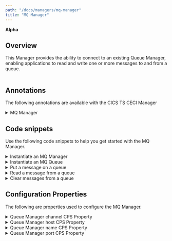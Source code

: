 ```yaml
---
path: "/docs/managers/mq-manager"
title: "MQ Manager"
---
```


**Alpha**

## Overview
This Manager provides the ability to connect to an existing Queue Manager, enabling applications to read and write one or more messages to and from a queue. <br><br> 


## Annotations

The following annotations are available with the CICS TS CECI Manager
<details>
<summary>MQ Manager</summary>

| Annotation: |MQ Manager |
| --------------------------------------- | :------------------------------------- |
| Name: | @QueueManager |
| Description: | The <code>@QueueManager</code> annotation represents the name of the MQ Queue Manager |
| Syntax: | @QueueManager<br> public IMessageQueueManager qmgr;<br> |
| Notes: | The <code>IMessageQueueManager</code> interface enables connection to the MQ Queue Manager.  |
| Name: | @Queue |
| Description: | The <code>@Queue</code> annotation represents the name of the MQ Queue |
| Syntax: | @Queue<br> public IMessageQueue queue;<br> |
| Notes: | The <code>IMessageQueue</code> interface enables the test to put the provided messages onto the queue and retrieve messages from the queue. |
</details>



## Code snippets

Use the following code snippets to help you get started with the MQ Manager.
 
<details><summary>Instantiate an MQ Manager</summary>

The following snippet shows the code that is required to instantiate an MQ Manager:

```java
@QueueManager
public IMessageQueueManager qmgr;
```
</details>

<details><summary>Instantiate an MQ Queue</summary>

The following snippet shows the code that is required to instantiate an MQ Queue:

```java
@Queue(archive = "true", name = "GALASA.INPUT.QUEUE")
public IMessageQueue queue;
```

You can just as simply instantiate multiple MQ Queues:

```java
@Queue(archive = "true", name = "GALASA.INPUT.QUEUE")
public IMessageQueue queue;
	
@Queue(archive = "false", name = "GALASA.INPUT.QUEUE2")
public IMessageQueue queue2;
	
@Queue(tag = "NEWQUEUE")
public IMessageQueue queue3;
```
</details>

<details><summary>Put a message on a queue</summary>

The following snippet shows the code required to put a message on an MQ queue:

```java
TextMessage tm = qmgr.createTextMessage(testData);
queue.sendMessage(tm);
```
</details>

<details><summary>Read a message from a queue</summary>

The following snippet shows the code required to read a message from an MQ queue:

```java
Message m = queue.getMessage();
String response = m.getBody(String.class);
```
</details>

<details><summary>Clear messages from a queue</summary>

The following snippet shows the code required to clear messages from an MQ queue:

```java
queue.clearQueue();
Message m = queue.getMessageNoWait();
```
</details>

## Configuration Properties

The following are properties used to configure the MQ Manager.
 
<details>
<summary>Queue Manager channel CPS Property</summary>

| Property: | Queue Manager channel CPS Property |
| --------------------------------------- | :------------------------------------- |
| Name: | mq.server.[tag].channel |
| Description: | The channel for the specified tag |
| Required:  | Yes |
| Default value: | None |
| Valid values: |  |
| Examples: | <code>mq.server.[tag].channel=DEV.APP.SVRCONN</code> |

</details>
 
<details>
<summary>Queue Manager host CPS Property</summary>

| Property: | Queue Manager host CPS Property |
| --------------------------------------- | :------------------------------------- |
| Name: | mq.server.[tag].host |
| Description: | The channel for the specified tag |
| Required:  | Yes |
| Default value: | None |
| Valid values: |  |
| Examples: | <code>mq.server.[tag].host=127.0.0.1</code> |

</details>
 
<details>
<summary>Queue Manager name CPS Property</summary>

| Property: | Queue Manager name CPS Property |
| --------------------------------------- | :------------------------------------- |
| Name: | mq.server.[tag].name |
| Description: | The queue manager name for the specified tag |
| Required:  | Yes |
| Default value: | None |
| Valid values: |  |
| Examples: | <code>mq.server.[tag].name=QM1</code> |

</details>

<details>
<summary>Queue Manager port CPS Property</summary>

| Property: | Queue Manager port CPS Property |
| --------------------------------------- | :------------------------------------- |
| Name: | mq.server.[tag].port |
| Description: | The queue manager port for the specified tag |
| Required:  | Yes |
| Default value: | None |
| Valid values: |  |
| Examples: | <code>mq.server.[tag].port=1414</code> |

</details>
